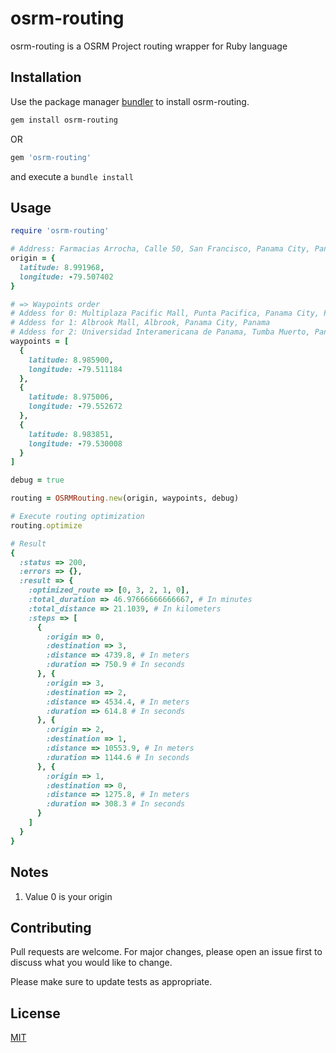 # osrm-routing

osrm-routing is a OSRM Project routing wrapper for Ruby language

## Installation

Use the package manager [bundler](https://bundler.io/) to install osrm-routing.

```bash
gem install osrm-routing
```
OR
```ruby
gem 'osrm-routing'
```
and execute a `bundle install`

## Usage

```ruby
require 'osrm-routing'

# Address: Farmacias Arrocha, Calle 50, San Francisco, Panama City, Panama
origin = {
  latitude: 8.991968,
  longitude: -79.507402
}

# => Waypoints order
# Addess for 0: Multiplaza Pacific Mall, Punta Pacifica, Panama City, Panama
# Addess for 1: Albrook Mall, Albrook, Panama City, Panama
# Addess for 2: Universidad Interamericana de Panama, Tumba Muerto, Panama City, Panama
waypoints = [
  {
    latitude: 8.985900,
    longitude: -79.511184
  },
  {
    latitude: 8.975006,
    longitude: -79.552672
  },
  {
    latitude: 8.983851,
    longitude: -79.530008
  }
]

debug = true

routing = OSRMRouting.new(origin, waypoints, debug)

# Execute routing optimization
routing.optimize

# Result
{
  :status => 200,
  :errors => {},
  :result => {
    :optimized_route => [0, 3, 2, 1, 0],
    :total_duration => 46.97666666666667, # In minutes
    :total_distance => 21.1039, # In kilometers
    :steps => [
      {
        :origin => 0,
        :destination => 3,
        :distance => 4739.8, # In meters
        :duration => 750.9 # In seconds
      }, {
        :origin => 3,
        :destination => 2,
        :distance => 4534.4, # In meters
        :duration => 614.8 # In seconds
      }, {
        :origin => 2,
        :destination => 1,
        :distance => 10553.9, # In meters
        :duration => 1144.6 # In seconds
      }, {
        :origin => 1,
        :destination => 0,
        :distance => 1275.8, # In meters
        :duration => 308.3 # In seconds
      }
    ]
  }
}
```

## Notes
1. Value 0 is your origin

## Contributing
Pull requests are welcome. For major changes, please open an issue first to discuss what you would like to change.

Please make sure to update tests as appropriate.

## License
[MIT](https://choosealicense.com/licenses/mit/)